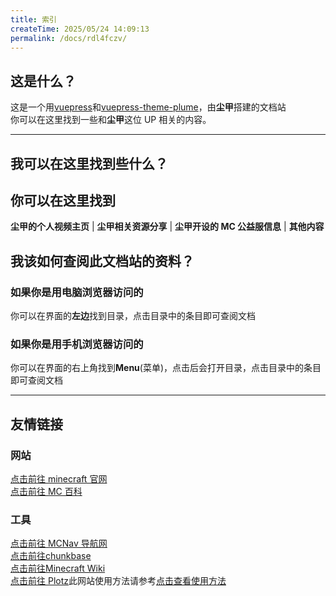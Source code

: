 ```yaml
---
title: 索引
createTime: 2025/05/24 14:09:13
permalink: /docs/rdl4fczv/
---
```


## 这是什么？

这是一个用[vuepress](https://vuepress.vuejs.org/)和[vuepress-theme-plume](https://github.com/pengzhanbo/vuepress-theme-plume)，由**尘甲**搭建的文档站  
你可以在这里找到一些和**尘甲**这位 UP 相关的内容。

---

## 我可以在这里找到些什么？

你可以在这里找到  
----
**尘甲的个人视频主页** | **尘甲相关资源分享** | **尘甲开设的 MC 公益服信息** | **其他内容**

## 我该如何查阅此文档站的资料？

### 如果你是用电脑浏览器访问的

你可以在界面的**左边**找到目录，点击目录中的条目即可查阅文档

### 如果你是用手机浏览器访问的

你可以在界面的右上角找到**Menu**(菜单)，点击后会打开目录，点击目录中的条目即可查阅文档  
  
---

## 友情链接

### 网站

[点击前往 minecraft 官网](https://www.minecraft.net/zh-hans)  
[点击前往 MC 百科](https://www.mcmod.cn/)

### 工具

[点击前往 MCNav 导航网](https://www.mcnav.net/)    
[点击前往chunkbase](https://www.chunkbase.com/)  
[点击前往Minecraft Wiki](https://zh.minecraft.wiki/)  
[点击前往 Plotz](https://www.plotz.co.uk)此网站使用方法请参考[点击查看使用方法](https://www.bilibili.com/video/BV1YL4y1E7SB)


